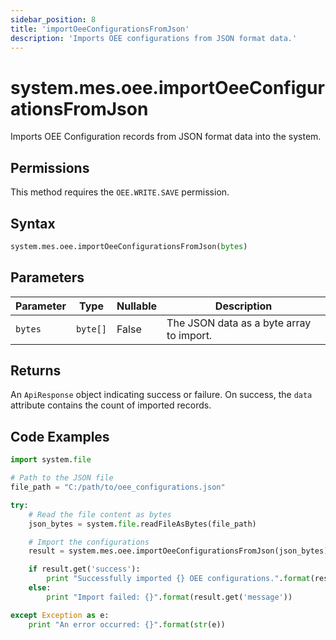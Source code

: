 ```yaml
---
sidebar_position: 8
title: 'importOeeConfigurationsFromJson'
description: 'Imports OEE configurations from JSON format data.'
---
```


# system.mes.oee.importOeeConfigurationsFromJson

Imports OEE Configuration records from JSON format data into the system.

## Permissions

This method requires the `OEE.WRITE.SAVE` permission.

## Syntax

```python
system.mes.oee.importOeeConfigurationsFromJson(bytes)
```

## Parameters

| Parameter | Type     | Nullable | Description                              |
| --------- | -------- | -------- | ---------------------------------------- |
| `bytes`   | `byte[]` | False    | The JSON data as a byte array to import. |

## Returns

An `ApiResponse` object indicating success or failure. On success, the `data` attribute contains the count of imported records.

## Code Examples

```python
import system.file

# Path to the JSON file
file_path = "C:/path/to/oee_configurations.json"

try:
    # Read the file content as bytes
    json_bytes = system.file.readFileAsBytes(file_path)

    # Import the configurations
    result = system.mes.oee.importOeeConfigurationsFromJson(json_bytes)

    if result.get('success'):
        print "Successfully imported {} OEE configurations.".format(result.get('data'))
    else:
        print "Import failed: {}".format(result.get('message'))

except Exception as e:
    print "An error occurred: {}".format(str(e))
```
